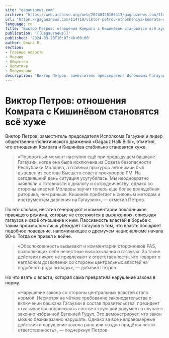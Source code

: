 ```yaml
---
site: "gagauznews.com"
archive: "https://web.archive.org/web/20240420103413/gagauznews.com/114718/viktor-petrov-otnosheniya-komrata-s-kishinyovom-stanovyatsya-vsyo-huzhe.html"
url: "https://gagauznews.com/114718/viktor-petrov-otnosheniya-komrata-s-kishinyovom-stanovyatsya-vsyo-huzhe.html"
language: ru
title: "Виктор Петров: отношения Комрата с Кишинёвом становятся всё хуже"
publication: '[[Gagauznews]]'
published: '2024-03-20T10:07:48+00:00'
author: Ольга Л.
section:
- Главные новости
- Мнение
- Общество
- Политика
- Популярное
description: "Виктор Петров, заместитель председателя Исполкома Гагаузии и лидер общественно-политического движения «Gagauz Halk Birlii», отметил, что отношения Комрата и Кишинёва стабильно становятся хуже. «Поворотный момент наступил ещё при предыдущем башкане Гагаузии, когда она была исключена из Совета безопасности Республики Молдова, а главный прокурор автономии был выведен из состава Высшего совета прокуроров РМ. На сегодняшний день ситуация усугубилась. Мы неоднократно заявляли о готовности к диалогу и сотрудничеству, однако со стороны властей Молдовы звучит теперь ещё более враждебная риторика, чем раньше. Кишинёв прибегает к силовым методам и инструментам давления на Гагаузию», — отметил Петров. По его словам, негатив генерируют и комментарии поклонников правящего […]"
---
```


# Виктор Петров: отношения Комрата с Кишинёвом становятся всё хуже

Виктор Петров, заместитель председателя Исполкома Гагаузии и лидер общественно-политического движения «Gagauz Halk Birlii», отметил, что отношения Комрата и Кишинёва стабильно становятся хуже.

> «Поворотный момент наступил ещё при предыдущем башкане Гагаузии, когда она была исключена из Совета безопасности Республики Молдова, а главный прокурор автономии был выведен из состава Высшего совета прокуроров РМ. На сегодняшний день ситуация усугубилась. Мы неоднократно заявляли о готовности к диалогу и сотрудничеству, однако со стороны властей Молдовы звучит теперь ещё более враждебная риторика, чем раньше. Кишинёв прибегает к силовым методам и инструментам давления на Гагаузию», — отметил Петров.

По его словам, негатив генерируют и комментарии поклонников правящего режима, которые не стесняются в выражениях, описывая гагаузов и своё отношение к ним. Пассивность властей в борьбе с таким произволом лишь убеждает гагаузов в том, что власть поощряет подобное поведение, напоминающее о дремучем национализме начала 90-х. Тогда он привел к войне.

> «Обеспокоенность вызывают и комментарии сторонников PAS, позволяющих себе нелестные высказывания о гагаузах. За такие действия никого не привлекают к ответственности, что говорит о негласном дозволении со стороны центральных властей на подобного рода выпады», — добавил Петров.

Но что взять с власти, которая сама превратила нарушение закона в норму.

> «Нарушение закона со стороны центральных властей стало нормой. Несмотря на чёткое требование законодательства о включении башкана Гагаузии в состав правительства, президент отказывается подписывать соответствующий документ в случае с законно избранной Евгенией Гуцул. Это демонстрирует, что закон можно безнаказанно нарушать. Однако за все неправомерные действия и нарушение закона рано или поздно придётся нести ответственность», — подчеркнул Петров.